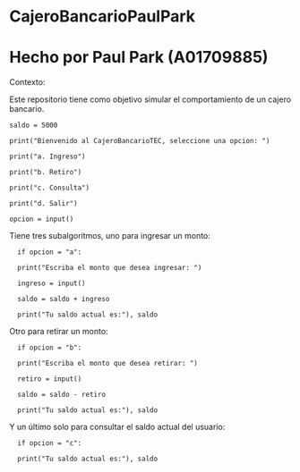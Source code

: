 # CajeroBancarioPaulPark
# Hecho por Paul Park (A01709885)
Contexto:

Este repositorio tiene como objetivo simular el comportamiento de un cajero bancario.

    saldo = 5000

    print("Bienvenido al CajeroBancarioTEC, seleccione una opcion: ")

    print("a. Ingreso")

    print("b. Retiro")

    print("c. Consulta")

    print("d. Salir")

    opcion = input()

Tiene tres subalgoritmos, uno para ingresar un monto: 

      if opcion = "a":

      print("Escriba el monto que desea ingresar: ")
  
      ingreso = input()
  
      saldo = saldo + ingreso
  
      print("Tu saldo actual es:"), saldo
  
Otro para retirar un monto:
  
      if opcion = "b":

      print("Escriba el monto que desea retirar: ")
  
      retiro = input()
  
      saldo = saldo - retiro
  
      print("Tu saldo actual es:"), saldo
  
Y un último solo para consultar el saldo actual del usuario:

      if opcion = "c":

      print("Tu saldo actual es:"), saldo

